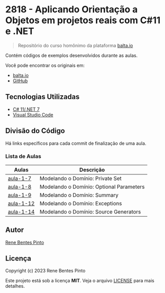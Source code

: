 # 2818 - Aplicando Orientação a Objetos em projetos reais com C#11 e .NET

> Repositório do curso homônimo da plataforma [balta.io](https://balta.io)

Contém códigos de exemplos desenvolvidos durante as aulas.

Você pode encontrar os originais em:

- [balta.io](https://balta.io/cursos/aplicando-orientacao-a-objetos-em-projetos-reais-com-csharp-11-e-dotnet-7)
- [GitHub](https://github.com/balta-io/2818)

## Tecnologias Utilizadas

- [C# 11/.NET 7](https://dot.net)
- [Visual Studio Code](https://code.visualstudio.com)

## Divisão do Código

Há links específicos para cada commit de finalização de uma aula.

### Lista de Aulas

| Aulas                             | Descrição                                |
| --------------------------------- | ---------------------------------------- |
| [aula-1-7](../../commit/5d76479)  | Modelando o Domínio: Private Set         |
| [aula-1-8](../../commit/c4e9cfc)  | Modelando o Domínio: Optional Parameters |
| [aula-1-9](../../commit/7213383)  | Modelando o Domínio: Summary             |
| [aula-1-12](../../commit/c797e97) | Modelando o Domínio: Exceptions          |
| [aula-1-14](../../commit/7d33ed1) | Modelando o Domínio: Source Generators   |

## Autor

[Rene Bentes Pinto](http://github.com/renebentes)

## Licença

Copyright (c) 2023 Rene Bentes Pinto

Este projeto está sob a licença **MIT**. Veja o arquivo [LICENSE](LICENSE) para mais detalhes.

